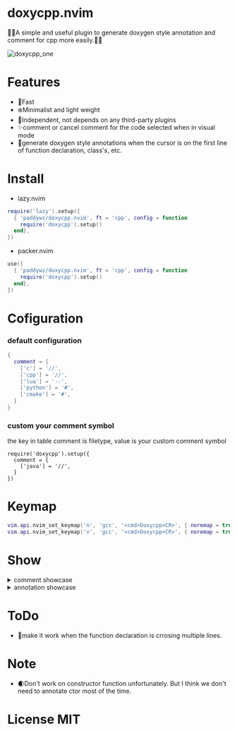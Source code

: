 # doxycpp.nvim
🎉🎉A simple and useful plugin to generate doxygen style annotation and comment for cpp more easily.🎉🎉

![doxycpp_one](https://user-images.githubusercontent.com/101847923/222450881-f472a55e-4c09-4a55-8798-c0b6feb98259.gif)

# Features
- 🚀Fast
- ❄️Minimalist and light weight
- 🎈Independent, not depends on any third-party plugins
- ✨comment or cancel comment for the code selected when in visual mode
- 🧨generate doxygen style annotations when the cursor is on the first line of function declaration, class's, etc.

# Install
- lazy.nvim
``` lua
require('lazy').setup({
  { 'paddywz/doxycpp.nvim', ft = 'cpp', config = function
    require('doxycpp').setup()
  end},
})
```
- packer.nvim
``` lua
use({
  { 'paddywz/doxycpp.nvim', ft = 'cpp', config = function
    require('doxycpp').setup()
  end},
})
```
# Cofiguration
### default configuration
```lua
{
  comment = {
    ['c'] = '//',
    ['cpp'] = '//',
    ['lua'] = '--',
    ['python'] = '#',
    ['cmake'] = '#',
  }
}
```
### custom your comment symbol
the key in table comment is filetype, value is your custom comment symbol
```
require('doxycpp').setup({
  comment = {
    ['java'] = '//',
  }
})
```

# Keymap
```lua
vim.api.nvim_set_keymap('n', 'gcc', '<cmd>Doxycpp<CR>', { noremap = true, silent = true })
vim.api.nvim_set_keymap('v', 'gcc', '<cmd>Doxycpp<CR>', { noremap = true, silent = true })
```

# Show
<details>
<summary>comment showcase</summary>
![doxycpp_two](https://user-images.githubusercontent.com/101847923/223134410-653a388d-9d36-42cb-820c-bb11fedf0989.gif)

![doxycpp_four](https://user-images.githubusercontent.com/101847923/223136579-a170fae3-3918-4fa2-8a84-e0fadc0ce188.gif)

</details>

<details>
<summary>annotation showcase</summary>

![doxycpp_three](https://user-images.githubusercontent.com/101847923/223135266-3de3921b-3e37-4d31-b429-47d2ee6af7bb.gif)
</details>

# ToDo
- 🌟make it work when the function declaration is crrosing multiple lines.

# Note
- 🌒Don't work on constructor function unfortunately. But I think we don't need to annotate ctor most of the time.

# License MIT

